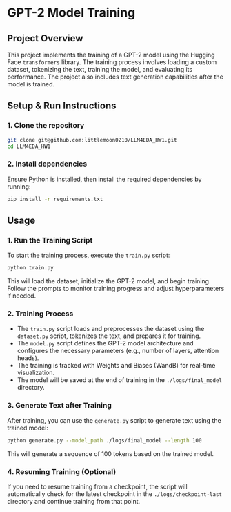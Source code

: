 
# GPT-2 Model Training

## Project Overview
This project implements the training of a GPT-2 model using the Hugging Face `transformers` library. The training process involves loading a custom dataset, tokenizing the text, training the model, and evaluating its performance. The project also includes text generation capabilities after the model is trained.

## Setup & Run Instructions

### 1. **Clone the repository**
   ```bash
   git clone git@github.com:littlemoon0210/LLM4EDA_HW1.git
   cd LLM4EDA_HW1
   ```

### 2. **Install dependencies**
   Ensure Python is installed, then install the required dependencies by running:
   ```bash
   pip install -r requirements.txt
   ```

## Usage

### 1. **Run the Training Script**
   To start the training process, execute the `train.py` script:
   ```bash
   python train.py
   ```
   This will load the dataset, initialize the GPT-2 model, and begin training. Follow the prompts to monitor training progress and adjust hyperparameters if needed.

### 2. **Training Process**
   - The `train.py` script loads and preprocesses the dataset using the `dataset.py` script, tokenizes the text, and prepares it for training.
   - The `model.py` script defines the GPT-2 model architecture and configures the necessary parameters (e.g., number of layers, attention heads).
   - The training is tracked with Weights and Biases (WandB) for real-time visualization.
   - The model will be saved at the end of training in the `./logs/final_model` directory.

### 3. **Generate Text after Training**
   After training, you can use the `generate.py` script to generate text using the trained model:
   ```bash
   python generate.py --model_path ./logs/final_model --length 100
   ```
   This will generate a sequence of 100 tokens based on the trained model.

### 4. **Resuming Training (Optional)**
   If you need to resume training from a checkpoint, the script will automatically check for the latest checkpoint in the `./logs/checkpoint-last` directory and continue training from that point.
